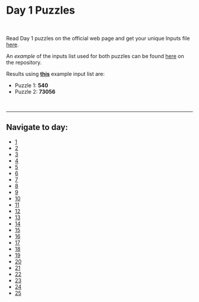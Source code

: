 # Day 1 Puzzles

<br>

 Read Day 1 puzzles on the official web page and get your unique Inputs file [here](https://adventofcode.com/2018/day/1).


 An *example* of the inputs list used for both puzzles can be found [here](Source\Day_1\INPUTS.txt) on the repository.

 Results using **[this](Source\Day_1\INPUTS.txt)** example input list are:
  * Puzzle 1: **540**
  * Puzzle 2: **73056**

<br>
<hr>


## Navigate to day:
* [1](Source/Day_1)
* [2](Source/Day_2)
* [3](Source/Day_3)
* [4](Source/Day_4)
* [5](Source/Day_5)
* [6](Source/Day_6)
* [7](Source/Day_7)
* [8](Source/Day_8)
* [9](Source/Day_9)
* [10](Source/Day_10)
* [11](Source/Day_11)
* [12](Source/Day_12)
* [13](Source/Day_13)
* [14](Source/Day_14)
* [15](Source/Day_15)
* [16](Source/Day_16)
* [17](Source/Day_17)
* [18](Source/Day_18)
* [19](Source/Day_19)
* [20](Source/Day_20)
* [21](Source/Day_21)
* [22](Source/Day_22)
* [23](Source/Day_23)
* [24](Source/Day_24)
* [25](Source/Day_25)